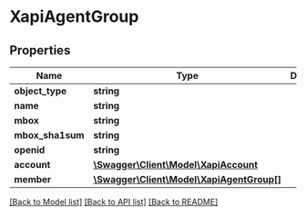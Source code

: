 # XapiAgentGroup

## Properties
Name | Type | Description | Notes
------------ | ------------- | ------------- | -------------
**object_type** | **string** |  | 
**name** | **string** |  | [optional] 
**mbox** | **string** |  | [optional] 
**mbox_sha1sum** | **string** |  | [optional] 
**openid** | **string** |  | [optional] 
**account** | [**\Swagger\Client\Model\XapiAccount**](XapiAccount.md) |  | [optional] 
**member** | [**\Swagger\Client\Model\XapiAgentGroup[]**](XapiAgentGroup.md) |  | [optional] 

[[Back to Model list]](../README.md#documentation-for-models) [[Back to API list]](../README.md#documentation-for-api-endpoints) [[Back to README]](../README.md)



